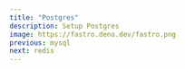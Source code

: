```yaml
---
title: "Postgres"
description: Setup Postgres
image: https://fastro.deno.dev/fastro.png
previous: mysql
next: redis
---
```

